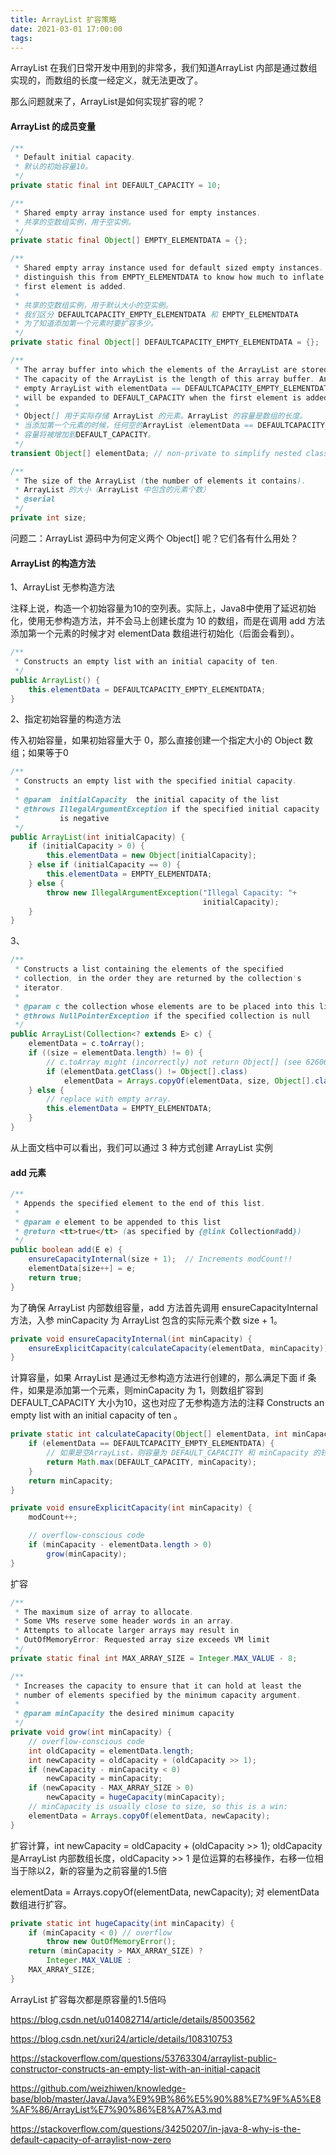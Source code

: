 ```yaml
---
title: ArrayList 扩容策略
date: 2021-03-01 17:00:00
tags:
---
```

ArrayList 在我们日常开发中用到的非常多，我们知道ArrayList 内部是通过数组实现的，而数组的长度一经定义，就无法更改了。

那么问题就来了，ArrayList是如何实现扩容的呢？

#### ArrayList 的成员变量

```java
/**
 * Default initial capacity.
 * 默认的初始容量10。
 */
private static final int DEFAULT_CAPACITY = 10;

/**
 * Shared empty array instance used for empty instances.
 * 共享的空数组实例，用于空实例。
 */
private static final Object[] EMPTY_ELEMENTDATA = {};

/**
 * Shared empty array instance used for default sized empty instances. We
 * distinguish this from EMPTY_ELEMENTDATA to know how much to inflate when
 * first element is added.
 *
 * 共享的空数组实例，用于默认大小的空实例。
 * 我们区分 DEFAULTCAPACITY_EMPTY_ELEMENTDATA 和 EMPTY_ELEMENTDATA 
 * 为了知道添加第一个元素时要扩容多少。
 */
private static final Object[] DEFAULTCAPACITY_EMPTY_ELEMENTDATA = {};

/**
 * The array buffer into which the elements of the ArrayList are stored.
 * The capacity of the ArrayList is the length of this array buffer. Any
 * empty ArrayList with elementData == DEFAULTCAPACITY_EMPTY_ELEMENTDATA
 * will be expanded to DEFAULT_CAPACITY when the first element is added.
 *
 * Object[] 用于实际存储 ArrayList 的元素。ArrayList 的容量是数组的长度。
 * 当添加第一个元素的时候，任何空的ArrayList（elementData == DEFAULTCAPACITY_EMPTY_ELEMENTDATA）
 * 容量将被增加到DEFAULT_CAPACITY。
 */
transient Object[] elementData; // non-private to simplify nested class access

/**
 * The size of the ArrayList (the number of elements it contains).
 * ArrayList 的大小（ArrayList 中包含的元素个数）
 * @serial
 */
private int size;
```



问题二：ArrayList 源码中为何定义两个 Object[] 呢？它们各有什么用处？

#### ArrayList 的构造方法

1、ArrayList 无参构造方法

注释上说，构造一个初始容量为10的空列表。实际上，Java8中使用了延迟初始化，使用无参构造方法，并不会马上创建长度为 10 的数组，而是在调用 add 方法添加第一个元素的时候才对 elementData 数组进行初始化（后面会看到）。

```java
/**
 * Constructs an empty list with an initial capacity of ten.
 */
public ArrayList() {
    this.elementData = DEFAULTCAPACITY_EMPTY_ELEMENTDATA;
}
```



2、指定初始容量的构造方法

传入初始容量，如果初始容量大于 0，那么直接创建一个指定大小的 Object 数组；如果等于0

```java
/**
 * Constructs an empty list with the specified initial capacity.
 *
 * @param  initialCapacity  the initial capacity of the list
 * @throws IllegalArgumentException if the specified initial capacity
 *         is negative
 */
public ArrayList(int initialCapacity) {
    if (initialCapacity > 0) {
        this.elementData = new Object[initialCapacity];
    } else if (initialCapacity == 0) {
        this.elementData = EMPTY_ELEMENTDATA;
    } else {
        throw new IllegalArgumentException("Illegal Capacity: "+
                                           initialCapacity);
    }
}
```



3、

```java
/**
 * Constructs a list containing the elements of the specified
 * collection, in the order they are returned by the collection's
 * iterator.
 *
 * @param c the collection whose elements are to be placed into this list
 * @throws NullPointerException if the specified collection is null
 */
public ArrayList(Collection<? extends E> c) {
    elementData = c.toArray();
    if ((size = elementData.length) != 0) {
        // c.toArray might (incorrectly) not return Object[] (see 6260652)
        if (elementData.getClass() != Object[].class)
            elementData = Arrays.copyOf(elementData, size, Object[].class);
    } else {
        // replace with empty array.
        this.elementData = EMPTY_ELEMENTDATA;
    }
}
```

从上面文档中可以看出，我们可以通过 3 种方式创建 ArrayList 实例



#### add 元素

```java
/**
 * Appends the specified element to the end of this list.
 *
 * @param e element to be appended to this list
 * @return <tt>true</tt> (as specified by {@link Collection#add})
 */
public boolean add(E e) {
    ensureCapacityInternal(size + 1);  // Increments modCount!!
    elementData[size++] = e;
    return true;
}
```

为了确保 ArrayList 内部数组容量，add 方法首先调用 ensureCapacityInternal 方法，入参 minCapacity 为 ArrayList 包含的实际元素个数 size + 1。

```java
private void ensureCapacityInternal(int minCapacity) {
    ensureExplicitCapacity(calculateCapacity(elementData, minCapacity));
}
```



计算容量，如果 ArrayList 是通过无参构造方法进行创建的，那么满足下面 if 条件，如果是添加第一个元素，则minCapacity 为 1，则数组扩容到 DEFAULT_CAPACITY 大小为10，这也对应了无参构造方法的注释 Constructs an empty list with an initial capacity of ten 。

```java
private static int calculateCapacity(Object[] elementData, int minCapacity) {
    if (elementData == DEFAULTCAPACITY_EMPTY_ELEMENTDATA) {
        // 如果是空ArrayList，则容量为 DEFAULT_CAPACITY 和 minCapacity 的较大者
        return Math.max(DEFAULT_CAPACITY, minCapacity);
    }
    return minCapacity;
}
```



```java
private void ensureExplicitCapacity(int minCapacity) {
    modCount++;

    // overflow-conscious code
    if (minCapacity - elementData.length > 0)
        grow(minCapacity);
}
```



扩容

```java
/**
 * The maximum size of array to allocate.
 * Some VMs reserve some header words in an array.
 * Attempts to allocate larger arrays may result in
 * OutOfMemoryError: Requested array size exceeds VM limit
 */
private static final int MAX_ARRAY_SIZE = Integer.MAX_VALUE - 8;

/**
 * Increases the capacity to ensure that it can hold at least the
 * number of elements specified by the minimum capacity argument.
 *
 * @param minCapacity the desired minimum capacity
 */
private void grow(int minCapacity) {
    // overflow-conscious code
    int oldCapacity = elementData.length;
    int newCapacity = oldCapacity + (oldCapacity >> 1);
    if (newCapacity - minCapacity < 0)
        newCapacity = minCapacity;
    if (newCapacity - MAX_ARRAY_SIZE > 0)
        newCapacity = hugeCapacity(minCapacity);
    // minCapacity is usually close to size, so this is a win:
    elementData = Arrays.copyOf(elementData, newCapacity);
}
```

扩容计算，int newCapacity = oldCapacity + (oldCapacity >> 1); oldCapacity 是ArrayList 内部数组长度，oldCapacity >> 1 是位运算的右移操作，右移一位相当于除以2，新的容量为之前容量的1.5倍



elementData = Arrays.copyOf(elementData, newCapacity); 对 elementData 数组进行扩容。



```java
private static int hugeCapacity(int minCapacity) {
    if (minCapacity < 0) // overflow
        throw new OutOfMemoryError();
    return (minCapacity > MAX_ARRAY_SIZE) ?
        Integer.MAX_VALUE :
    MAX_ARRAY_SIZE;
}
```



ArrayList 扩容每次都是原容量的1.5倍吗

https://blog.csdn.net/u014082714/article/details/85003562

https://blog.csdn.net/xuri24/article/details/108310753

https://stackoverflow.com/questions/53763304/arraylist-public-constructor-constructs-an-empty-list-with-an-initial-capacit

https://github.com/weizhiwen/knowledge-base/blob/master/Java/Java%E9%9B%86%E5%90%88%E7%9F%A5%E8%AF%86/ArrayList%E7%90%86%E8%A7%A3.md

https://stackoverflow.com/questions/34250207/in-java-8-why-is-the-default-capacity-of-arraylist-now-zero